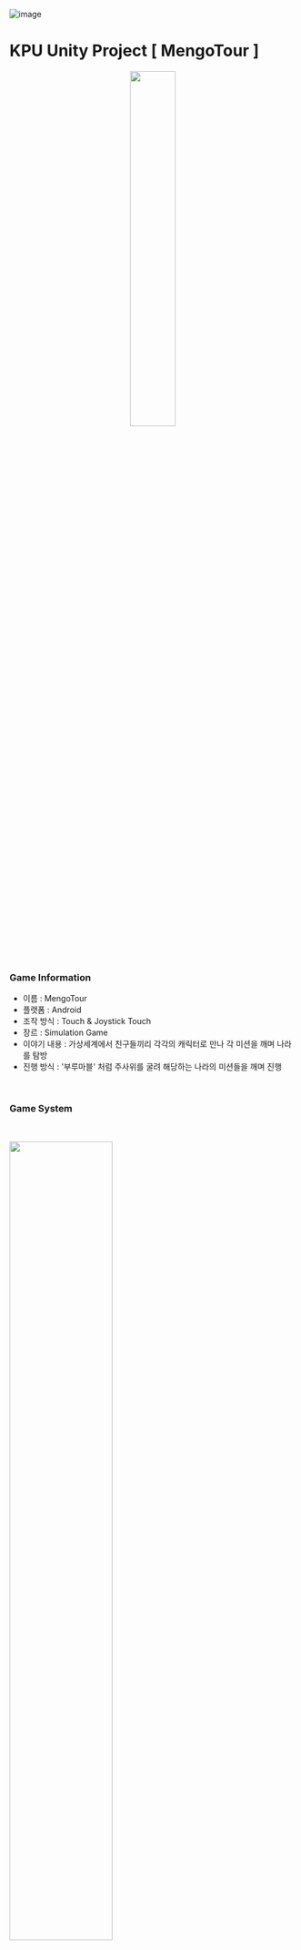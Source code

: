 ![image](https://github.com/ciderzx/Unity_MengoTour/assets/66687236/81096d3f-391b-412e-8c52-536d34770f99)<h1 align="left">KPU Unity Project [ MengoTour ]</h1>

<p align = "center">
  <img width="40%" height="40%" align = "center" src="https://github.com/ciderzx/Unity_MengoTour/assets/66687236/c7fcabed-bcb3-4319-834c-989bcd2266a7"/>
</p>

<h3> Game Information </h3>

+ 이름 : MengoTour
+ 플랫폼 : Android 
+ 조작 방식 : Touch & Joystick Touch
+ 장르 : Simulation Game
+ 이야기 내용 : 가상세계에서 친구들끼리 각각의 캐릭터로 만나 각 미션을 깨며 나라를 탐방
+ 진행 방식 : '부루마블' 처럼 주사위를 굴려 해당하는 나라의 미션들을 깨며 진행
<br>

<h3> Game System </h3>

<br>

<p align = "left">
  <img width="60%" height="60%" align = "center" src="https://github.com/ciderzx/Unity_MengoTour/assets/66687236/ee7c99b7-e3ab-4a87-9a5f-80e760d713e2"/>
  <br>
  Server Connect Scene : 해당 Scene의 역할은 Server에 접속하는 기능을 하고 Photon Asset의 기능을 활성화 하는 Scene.<br>
  커넥트 버튼을 누르게 되면 Photon Server 에 접속하여 다음 씬으로 넘어가게 됌.
</p>

<br>

<p align = "left">
  <img width="60%" height="60%" align = "center" src="https://github.com/ciderzx/Unity_MengoTour/assets/66687236/6bd7e2c8-944a-4abd-aa53-a690a37bc0f0"/>
  <br>
  Play Choose Scene : 해당 Scene의 역할은 Player 가 사용할 이름 및 모델을 설정하고 저장하는 기능을 담당한 Scene. <br>
  각 모델은 4가지가 있으며 Fox, Eagle, Shark, Nomami로 구성되어 있음. <br>
  해당 이름으로 접속과 Room을 만들 수 있음.
</p>

<br>

<p align = "left">
  <img width="60%" height="60%" align = "center" src="https://github.com/ciderzx/Unity_MengoTour/assets/66687236/6b86bd56-9c6f-48a0-ba89-890a130716d9"/>
  <br>
  Room Scene : 해당 Scene은 Player가 Room의 Host가 되어 다른 Host가 올 수 있는 Room을 만든 Scene. <br>
  Photon Server에 Room을 만들고 Host설정을 한 뒤 대기할 수 있는 기능이 있음.<br>
  해당 Room에 다른 Player가 들어올 수 있으며, Host가 게임을 시작 할 수 있음.
</p>

<br>

<p align = "left">
  <img width="60%" height="60%" align = "center" src="https://github.com/ciderzx/Unity_MengoTour/assets/66687236/a30ec111-a51b-40e2-b4c3-344fa58976fc"/>
  <br>
  Room List Scene : 해당 Scene은 Photon Server에 있는 Room을 보여주고 들어가는 기능이 있는 Scene. <br>
  Player는 Room의 이름을 보고 접속 할 수 있으며 만드는 기능도 있음.
</p>

<br>

<p align = "left">
  <img width="60%" height="60%" align = "center" src="https://github.com/ciderzx/Unity_MengoTour/assets/66687236/d2c7faa3-0912-4d06-aa16-104ac0545840"/>
  <br>
  Play Scene - Dice : 해당 Scene은 실제로 Play가 이루어지고 주사위를 굴리고 다른 맵으로 들어가는 기능이 있는 Scene. <br>
  최대 4명까지 Play가 가능하며, 플레이어가 주사위를 굴려 이동을 하면 그 해당 맵으로 이동할 수 있음.
  
</p>

<br>

<p align = "left">
  <img width="60%" height="60%" align = "center" src="https://github.com/ciderzx/Unity_MengoTour/assets/66687236/a001f748-1b67-425f-9f4e-dd71c37f14b4"/>
  <br>
  Play Scene - Mission : 해당 Scene은 실제로 Play가 이루어지고 조이스틱과 각종 버튼으로 움직일 수 있는 Scene. <br>
  해당 Player는 3인칭 시점과 1인칭 시점으로 Play가 가능하며 점프 및 상호작용이 가능한 기능이 있음.
</p>

<br>

<p align = "left">
  <img width="60%" height="60%" align = "center" src="https://github.com/ciderzx/Unity_MengoTour/assets/66687236/f5dab88d-9b7f-4d87-a021-59d03b695986"/>
  <br>
  Character : 해당 게임에서 Play가 가능한 모델이며 각각의 능력은 다르지 않고 동일 함.
</p>

<br>

---

<h2 align="left"> Project Summary </h2>

<p align = "center">
  <img width="70%" height="70%" align = "center" src="https://github.com/ciderzx/Unity_MengoTour/assets/66687236/5fed93f5-81fc-446a-9f82-6ed48d6bd756"/>
</p>

기여도
+ 기획 : 35%  /  개발 : 65%

About
+ 해당 프로젝트 ‘Mengo Tour’는 3D & VR 온라인 시뮬레이션 입니다. 팀에서 찍은 모델로 나라를 구성하고 온라인에서 만나 해당 나라의 미션을 완수하고 즐기는
  캐주얼 게임 입니다. VR 모델은 ‘Samsung  Gear VR’을 모델로 잡았고 온라인을 구축하기 위해 ‘Photon’ Asset을 사용하여 구현 하였습니다.
+ 진행 방식은 해당 플레이어가 모델을 선택하고 방에 접속하거나 만들어 온라인 플레이를 진행하게 됩니다. 플레이를 하게 되면 주사위를 굴려 해당 숫자만큼 이동하여 
  타일에 설정 된 나라에 플레이어 모두가 들어가 미션을 진행하는 플레이입니다.





---
